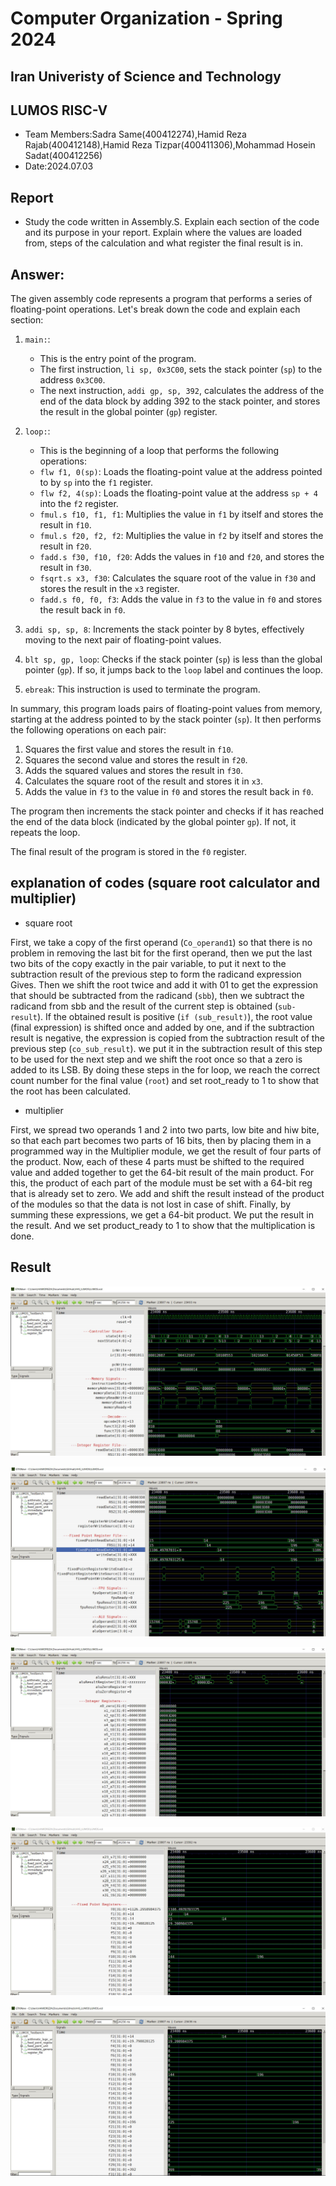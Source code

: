 Computer Organization - Spring 2024
==============================================================
## Iran Univeristy of Science and Technology
## LUMOS RISC-V

- Team Members:Sadra Same(400412274),Hamid Reza Rajab(400412148),Hamid Reza Tizpar(400411306),Mohammad Hosein Sadat(400412256)
- Date:2024.07.03

## Report
- Study the code written in Assembly.S. Explain each section of the code and its purpose in your 
report. Explain where the values are loaded from, steps of the calculation and what register the 
final result is in.

## Answer:
The given assembly code represents a program that performs a series of floating-point operations. Let's break down the code and explain each section:

1. `main:`:
   - This is the entry point of the program.
   - The first instruction, `li sp, 0x3C00`, sets the stack pointer (`sp`) to the address `0x3C00`.
   - The next instruction, `addi gp, sp, 392`, calculates the address of the end of the data block by adding 392 to the stack pointer, and stores the result in the global pointer (`gp`) register.

2. `loop:`:
   - This is the beginning of a loop that performs the following operations:
   - `flw f1, 0(sp)`: Loads the floating-point value at the address pointed to by `sp` into the `f1` register.
   - `flw f2, 4(sp)`: Loads the floating-point value at the address `sp + 4` into the `f2` register.
   - `fmul.s f10, f1, f1`: Multiplies the value in `f1` by itself and stores the result in `f10`.
   - `fmul.s f20, f2, f2`: Multiplies the value in `f2` by itself and stores the result in `f20`.
   - `fadd.s f30, f10, f20`: Adds the values in `f10` and `f20`, and stores the result in `f30`.
   - `fsqrt.s x3, f30`: Calculates the square root of the value in `f30` and stores the result in the `x3` register.
   - `fadd.s f0, f0, f3`: Adds the value in `f3` to the value in `f0` and stores the result back in `f0`.

3. `addi sp, sp, 8`: Increments the stack pointer by 8 bytes, effectively moving to the next pair of floating-point values.
4. `blt sp, gp, loop`: Checks if the stack pointer (`sp`) is less than the global pointer (`gp`). If so, it jumps back to the `loop` label and continues the loop.
5. `ebreak`: This instruction is used to terminate the program.

In summary, this program loads pairs of floating-point values from memory, starting at the address pointed to by the stack pointer (`sp`). It then performs the following operations on each pair:
1. Squares the first value and stores the result in `f10`.
2. Squares the second value and stores the result in `f20`.
3. Adds the squared values and stores the result in `f30`.
4. Calculates the square root of the result and stores it in `x3`.
5. Adds the value in `f3` to the value in `f0` and stores the result back in `f0`.

The program then increments the stack pointer and checks if it has reached the end of the data block (indicated by the global pointer `gp`). If not, it repeats the loop.

The final result of the program is stored in the `f0` register.

## explanation of codes (square root calculator and multiplier)

- square root

First, we take a copy of the first operand (`Co_operand1`) so that there is no problem in removing the last bit for the first operand, then we put the last two bits of the copy exactly in the pair variable, to put it next to the subtraction result of the previous step to form the radicand expression Gives. Then we shift the root twice and add it with 01 to get the expression that should be subtracted from the radicand (`sbb`), then we subtract the radicand from sbb and the result of the current step is obtained (`sub-result`).
If the obtained result is positive (`if (sub_result)`), the root value (final expression) is shifted once and added by one, and if the subtraction result is negative, the expression is copied from the subtraction result of the previous step (`co_sub_result`). we put it in the subtraction result of this step to be used for the next step and we shift the root once so that a zero is added to its LSB.
By doing these steps in the for loop, we reach the correct count number for the final value (`root`) and set root_ready to 1 to show that the root has been calculated.

- multiplier

First, we spread two operands 1 and 2 into two parts, low bite and hiw bite, so that each part becomes two parts of 16 bits, then by placing them in a programmed way in the Multiplier module, we get the result of four parts of the product.
Now, each of these 4 parts must be shifted to the required value and added together to get the 64-bit result of the main product. For this, the product of each part of the module must be set with a 64-bit reg that is already set to zero. We add and shift the result instead of the product of the modules so that the data is not lost in case of shift.
Finally, by summing these expressions, we get a 64-bit product. We put the result in the result. And we set product_ready to 1 to show that the multiplication is done.

## Result


![picture1](picture1.JPG)

![picture2](picture2.JPG)

![picture3](picture3.JPG)

![picture4](picture4.JPG)

![picture5](picture5.JPG)





